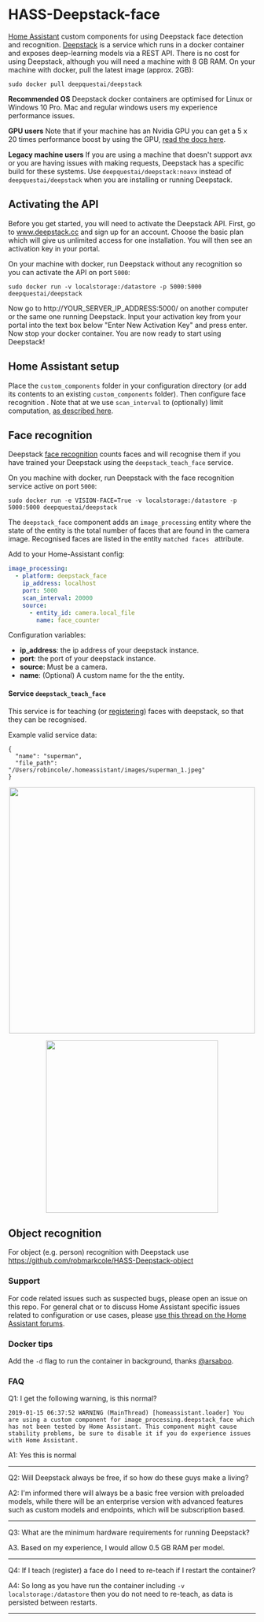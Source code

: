 # HASS-Deepstack-face
[Home Assistant](https://www.home-assistant.io/) custom components for using Deepstack face detection and recognition. [Deepstack](https://www.deepquestai.com/insider/) is a service which runs in a docker container and exposes deep-learning models via a REST API. There is no cost for using Deepstack, although you will need a machine with 8 GB RAM. On your machine with docker, pull the latest image (approx. 2GB):

```
sudo docker pull deepquestai/deepstack
```
**Recommended OS** Deepstack docker containers are optimised for Linux or Windows 10 Pro. Mac and regular windows users my experience performance issues.

**GPU users** Note that if your machine has an Nvidia GPU you can get a 5 x 20 times performance boost by using the GPU, [read the docs here](https://deepstackpython.readthedocs.io/en/latest/gpuinstall.html#gpuinstall).

**Legacy machine users** If you are using a machine that doesn't support avx or you are having issues with making requests, Deepstack has a specific build for these systems. Use `deepquestai/deepstack:noavx` instead of `deepquestai/deepstack` when you are installing or running Deepstack.

## Activating the API
Before you get started, you will need to activate the Deepstack API. First, go to www.deepstack.cc and sign up for an account. Choose the basic plan which will give us unlimited access for one installation. You will then see an activation key in your portal.

On your machine with docker, run Deepstack without any recognition so you can activate the API on port `5000`:
```
sudo docker run -v localstorage:/datastore -p 5000:5000 deepquestai/deepstack
```

Now go to http://YOUR_SERVER_IP_ADDRESS:5000/ on another computer or the same one running Deepstack. Input your activation key from your portal into the text box below "Enter New Activation Key" and press enter. Now stop your docker container. You are now ready to start using Deepstack!

## Home Assistant setup
Place the `custom_components` folder in your configuration directory (or add its contents to an existing `custom_components` folder). Then configure face recognition . Note that at we use `scan_interval` to (optionally) limit computation, [as described here](https://www.home-assistant.io/components/image_processing/#scan_interval-and-optimising-resources).

## Face recognition
Deepstack [face recognition](https://deepstackpython.readthedocs.io/en/latest/facerecognition.html) counts faces and will recognise them if you have trained your Deepstack using the `deepstack_teach_face` service.

On you machine with docker, run Deepstack with the face recognition service active on port `5000`:
```
sudo docker run -e VISION-FACE=True -v localstorage:/datastore -p 5000:5000 deepquestai/deepstack
```

The `deepstack_face` component adds an `image_processing` entity where the state of the entity is the total number of faces that are found in the camera image. Recognised faces are listed in the entity `matched faces
` attribute.

Add to your Home-Assistant config:
```yaml
image_processing:
  - platform: deepstack_face
    ip_address: localhost
    port: 5000
    scan_interval: 20000
    source:
      - entity_id: camera.local_file
        name: face_counter
```
Configuration variables:
- **ip_address**: the ip address of your deepstack instance.
- **port**: the port of your deepstack instance.
- **source**: Must be a camera.
- **name**: (Optional) A custom name for the the entity.

#### Service `deepstack_teach_face`
This service is for teaching (or [registering](https://deepstackpython.readthedocs.io/en/latest/facerecognition.html#face-registeration)) faces with deepstack, so that they can be recognised.

Example valid service data:
```
{
  "name": "superman",
  "file_path": "/Users/robincole/.homeassistant/images/superman_1.jpeg"
}
```

<p align="center">
<img src="https://github.com/robmarkcole/HASS-Deepstack-face/blob/master/docs/face_usage.png" width="500">
</p>

<p align="center">
<img src="https://github.com/robmarkcole/HASS-Deepstack-face/blob/master/docs/face_detail.png" width="350">
</p>

## Object recognition
For object (e.g. person) recognition with Deepstack use https://github.com/robmarkcole/HASS-Deepstack-object

### Support
For code related issues such as suspected bugs, please open an issue on this repo. For general chat or to discuss Home Assistant specific issues related to configuration or use cases, please [use this thread on the Home Assistant forums](https://community.home-assistant.io/t/face-and-person-detection-with-deepstack-local-and-free/92041).

### Docker tips
Add the `-d` flag to run the container in background, thanks [@arsaboo](https://github.com/arsaboo).

### FAQ
Q1: I get the following warning, is this normal?
```
2019-01-15 06:37:52 WARNING (MainThread) [homeassistant.loader] You are using a custom component for image_processing.deepstack_face which has not been tested by Home Assistant. This component might cause stability problems, be sure to disable it if you do experience issues with Home Assistant.
```
A1: Yes this is normal

------

Q2: Will Deepstack always be free, if so how do these guys make a living?

A2: I'm informed there will always be a basic free version with preloaded models, while there will be an enterprise version with advanced features such as custom models and endpoints, which will be subscription based.

------

Q3: What are the minimum hardware requirements for running Deepstack?

A3. Based on my experience, I would allow 0.5 GB RAM per model.

------

Q4: If I teach (register) a face do I need to re-teach if I restart the container?

A4: So long as you have run the container including `-v localstorage:/datastore` then you do not need to re-teach, as data is persisted between restarts.

------
